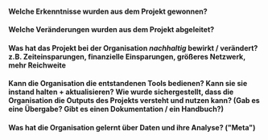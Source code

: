 #### Welche Erkenntnisse wurden aus dem Projekt gewonnen?
#### Welche Veränderungen wurden aus dem Projekt abgeleitet?
#### Was hat das Projekt bei der Organisation *nachhaltig* bewirkt / verändert? z.B. Zeiteinsparungen, finanzielle Einsparungen, größeres Netzwerk, mehr Reichweite
#### Kann die Organisation die entstandenen Tools bedienen? Kann sie sie instand halten + aktualisieren? Wie wurde sichergestellt, dass die Organisation die Outputs des Projekts versteht und nutzen kann? (Gab es eine Übergabe? Gibt es einen Dokumentation / ein Handbuch?)
#### Was hat die Organisation gelernt über Daten und ihre Analyse? ("Meta")
